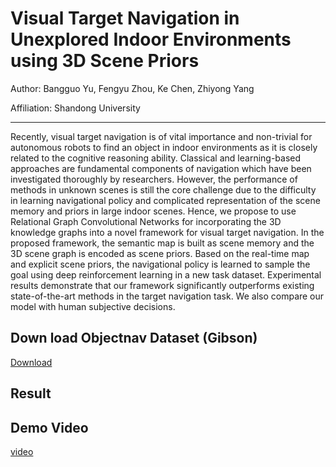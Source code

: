 # Visual Target Navigation in Unexplored Indoor Environments using 3D Scene Priors


Author: Bangguo Yu, Fengyu Zhou, Ke Chen, Zhiyong Yang

Affiliation: Shandong University

---
Recently, visual target navigation is of vital importance and non-trivial for autonomous robots to find an object in indoor environments as it is closely related to the cognitive reasoning ability. Classical and learning-based approaches are fundamental components of navigation which have been investigated thoroughly by researchers. However, the performance of methods in unknown scenes is still the core challenge due to the difficulty in learning navigational policy and complicated representation of the scene memory
and priors in large indoor scenes. Hence, we propose to use Relational Graph Convolutional Networks for incorporating the 3D knowledge graphs into a novel framework for visual target navigation. In the proposed framework, the semantic map is built as scene memory and the 3D scene graph is encoded as scene priors. Based on the real-time map and explicit scene priors, the navigational policy is learned to sample the goal using deep reinforcement learning in a new task dataset. Experimental results demonstrate that our framework
significantly outperforms existing state-of-the-art methods in the target navigation task. We also compare our model with human subjective decisions.


## Down load Objectnav Dataset (Gibson)
[Download](https://drive.google.com/file/d/1y4DZQHSxVBDRL92U1B7UKZm5ewv426WH/view?usp=sharing)

## Result


## Demo Video
[video](https://www.youtube.com/watch?v=IhUz0O11aBo)
